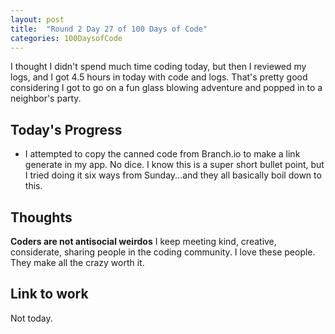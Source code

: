 ```yaml
---
layout: post
title:  "Round 2 Day 27 of 100 Days of Code"
categories: 100DaysofCode
---
```


I thought I didn't spend much time coding today, but then I reviewed my logs, and I got 4.5 hours in today with code and logs. That's pretty good considering I got to go on a fun glass blowing adventure and popped in to a neighbor's party.

## Today's Progress
+ I attempted to copy the canned code from Branch.io to make a link generate in my app. No dice. I know this is a super short bullet point, but I tried doing it six ways from Sunday...and they all basically boil down to this.

## Thoughts  
**Coders are not antisocial weirdos** I keep meeting kind, creative, considerate, sharing people in the coding community. I love these people. They make all the crazy worth it.

## Link to work
Not today.